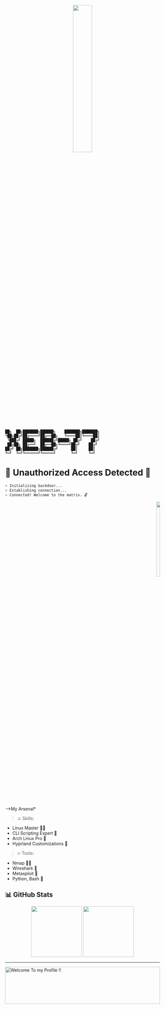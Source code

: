 <div align="center"> 
  <img height="35%" width="35%" src="https://github.com/user-attachments/assets/946becc4-5fc3-4328-9ac2-20162e3e69b6"  />
</div>

```
██╗  ██╗███████╗██████╗    ███████╗███████╗
╚██╗██╔╝██╔════╝██╔══██╗   ╚════██║╚════██║
 ╚███╔╝ █████╗  ██████╔╝█████╗ ██╔╝    ██╔╝
 ██╔██╗ ██╔══╝  ██╔══██╗╚════╝██╔╝    ██╔╝ 
██╔╝ ██╗███████╗██████╔╝      ██║     ██║  
╚═╝  ╚═╝╚══════╝╚═════╝       ╚═╝     ╚═╝  
```


# 👾 **Unauthorized Access Detected** 👾  

```bash                                                      
> Initializing backdoor...                                    
> Establishing connection...  
> Connected! Welcome to the matrix. 🔓                     
```

<div align="right"> 
  <img height="25%" width="15%" src="https://github.com/user-attachments/assets/85044cdc-61a8-4bf2-a11b-32e61c1aa152"  />
</div>

-->My Arsenal*

> ⚔️ Skills: 
  - Linux Master 🧙‍♂️
  - CLI Scripting Expert 🔧
  - Arch Linux Pro 🚀
  - Hyprland Customizations 🌌

> 🔥 Tools:
  - Nmap 🕵️‍♂️
  - Wireshark 📡
  - Metasploit 🚀
  - Python, Bash 🐍

## 📊 **GitHub Stats**

<p align="center">
  <img src="https://github-readme-stats.vercel.app/api?username=XeB-77&show_icons=true&theme=radical" height="165">
  <img src="https://github-readme-stats.vercel.app/api/top-langs/?username=XeB-77&layout=compact&theme=radical" height="165">
</p>

---
<img height="120" alt="Welcome To my Profile !!" width="100%" src="https://raw.githubusercontent.com/BrunnerLivio/brunnerlivio/master/images/marquee.svg" />
